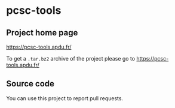 pcsc-tools
==========

Project home page
-----------------
https://pcsc-tools.apdu.fr/

To get a ``.tar.bz2`` archive of the project please go to https://pcsc-tools.apdu.fr/

Source code
-----------
You can use this project to report pull requests.
